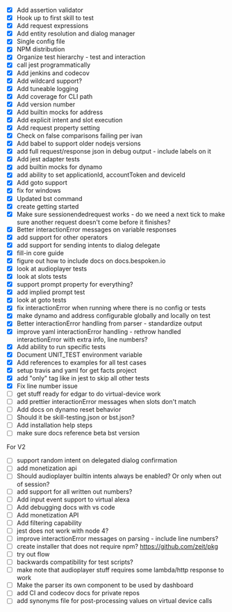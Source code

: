 - [X] Add assertion validator
- [X] Hook up to first skill to test
- [X] Add request expressions
- [X] Add entity resolution and dialog manager
- [X] Single config file
- [X] NPM distribution
- [X] Organize test hierarchy - test and interaction
- [X] call jest programmatically
- [X] Add jenkins and codecov
- [X] Add wildcard support?
- [X] Add tuneable logging
- [X] Add coverage for CLI path
- [X] Add version number
- [X] Add builtin mocks for address
- [X] Add explicit intent and slot execution
- [X] Add request property setting
- [X] Check on false comparisons failing per ivan
- [X] Add babel to support older nodejs versions
- [X] add full request/response json in debug output - include labels on it
- [X] Add jest adapter tests
- [X] add builtin mocks for dynamo
- [X] add ability to set applicationId, accountToken and deviceId
- [X] Add goto support
- [X] fix for windows
- [X] Updated bst command
- [X] create getting started
- [X] Make sure sessionendedrequest works - do we need a next tick to make sure another request doesn't come before it finishes?
- [x] Better interactionError messages on variable responses
- [x] add support for other operators
- [X] add support for sending intents to dialog delegate
- [X] fill-in core guide
- [X] figure out how to include docs on docs.bespoken.io
- [X] look at audioplayer tests
- [X] look at slots tests
- [X] support prompt property for everything?
- [X] add implied prompt test
- [X] look at goto tests
- [X] fix interactionError when running where there is no config or tests
- [X] make dynamo and address configurable globally and locally on test
- [X] Better interactionError handling from parser - standardize output
- [X] improve yaml interactionError handling - rethrow handled interactionError with extra info, line numbers?
- [X] Add ability to run specific tests
- [X] Document UNIT_TEST environment variable
- [X] Add references to examples for all test cases
- [X] setup travis and yaml for get facts project
- [X] add "only" tag like in jest to skip all other tests
- [X] Fix line number issue
- [ ] get stuff ready for edgar to do virtual-device work
- [ ] add prettier interactionError messages when slots don't match
- [ ] Add docs on dynamo reset behavior
- [ ] Should it be skill-testing.json or bst.json?
- [ ] Add installation help steps
- [ ] make sure docs reference beta bst version

For V2
- [ ] support random intent on delegated dialog confirmation
- [ ] add monetization api
- [ ] Should audioplayer builtin intents always be enabled? Or only when out of session?
- [ ] add support for all written out numbers?
- [ ] Add input event support to virtual alexa
- [ ] Add debugging docs with vs code
- [ ] Add monetization API
- [ ] Add filtering capability
- [ ] jest does not work with node 4?
- [ ] improve interactionError messages on parsing - include line numbers?
- [ ] create installer that does not require npm? https://github.com/zeit/pkg
- [ ] try out flow
- [ ] backwards compatibility for test scripts?
- [ ] make note that audioplayer stuff requires some lambda/http response to work
- [ ] Make the parser its own component to be used by dashboard
- [ ] add CI and codecov docs for private repos
- [ ] add synonyms file for post-processing values on virtual device calls